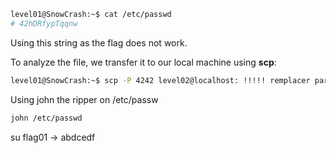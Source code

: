 ```bash
level01@SnowCrash:~$ cat /etc/passwd
# 42hDRfypTqqnw
```
Using this string as the flag does not work. 

To analyze the file, we transfer it to our local machine using **scp**:

```bash
level01@SnowCrash:~$ scp -P 4242 level02@localhost: !!!!! remplacer par le bon path ./
```

Using john the ripper on /etc/passw

```bash
john /etc/passwd
```

su flag01 → abdcedf
